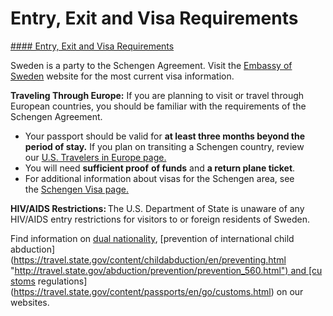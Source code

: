 # Entry, Exit and Visa Requirements

[#### Entry, Exit and Visa Requirements](javascript:void(0); "Entry, Exit and Visa Requirements")

Sweden is a party to the Schengen Agreement. Visit the [Embassy of Sweden](https://www.swedenabroad.se/en/embassies/usa-washington/) website for the most current visa information.

**Traveling Through Europe:** If you are planning to visit or travel through European countries, you should be familiar with the requirements of the Schengen Agreement.

* Your passport should be valid for **at least three months beyond the period of stay.** If you plan on transiting a Schengen country, review our [U.S. Travelers in Europe page.](https://travel.state.gov/content/travel/en/international-travel/before-you-go/travelers-with-special-considerations/US_Travelers_in_Europes_Schengen_Area.html)
* You will need **sufficient proof** **of funds** and **a return plane ticket**.
* For additional information about visas for the Schengen area, see the [Schengen Visa page.](https://www.schengenvisainfo.com/)

**HIV/AIDS Restrictions:** The U.S. Department of State is unaware of any HIV/AIDS entry restrictions for visitors to or foreign residents of Sweden.

Find information on [dual nationality](https://travel.state.gov/content/travel/en/international-travel/before-you-go/travelers-with-special-considerations/Dual-Nationality-Travelers.html "http://travel.state.gov/travel/cis_pa_tw/cis/cis_1753.html"), [prevention of international child abduction](https://travel.state.gov/content/childabduction/en/preventing.html "http://travel.state.gov/abduction/prevention/prevention_560.html") and [customs regulations](https://travel.state.gov/content/passports/en/go/customs.html) on our websites.
